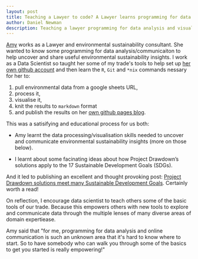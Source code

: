 ```yaml
---
layout: post
title: Teaching a Lawyer to code? A Lawyer learns programming for data analysis/communication
author: Daniel Newman
description: Teaching a lawyer programming for data analysis and visualisation
---
```


[Amy][7] works as a Lawyer and environmental sustainability consultant. She wanted to know some programming for data analysis/communicaiton to help uncover and share useful environmental sustainability insights. I work as a Data Scientist so taught her some of my trade's tools to help set up [her own github account][14] and then learn the `R`, `Git` and `*nix` commands nessary for her to:

1. pull environmental data from a google sheets URL, 
2. process it,
3. visualise it, 
3. knit the results to `markdown` format
4. and publish the results on her [own github pages blog][15].  

This was a satisifying and educational process for us both: 

- Amy learnt the data processing/visualisation skills needed to uncover and communicate environmental sustainability insights (more on those below). 

- I learnt about some facinating ideas about how Project Drawdown’s solutions apply to the 17 Sustainable Development Goals (SDGs). 

And it led to publishing an excellent and thought provoking post: [Project Drawdown solutions meet many Sustainable Development Goals][16]. Certainly worth a read!

On reflection, I encourage data scientist to teach others some of the basic tools of our trade. Because this empowers others with new tools to explore and communicate data through the multiple lenses of many diverse areas of domain expertiease. 

Amy said that "for me, programming for data analysis and online communication is such an unknown area that it's hard to know where to start. So to have somebody who can walk you through some of the basics to get you started is really empowering!"



[1]: https://sustainabledevelopment.un.org/sdgs
[2]: https://www.drawdown.org
[3]: https://www.drawdown.org/solutions
[4]: https://en.wikipedia.org/wiki/Member_states_of_the_United_Nations
[5]: https://unstats.un.org/sdgs/indicators/Global%20Indicator%20Framework%20after%20refinement_Eng.pdf
[6]: https://sustainabledevelopment.un.org/content/documents/11803Official-List-of-Proposed-SDG-Indicators.pdf
[7]: https://amyquinton.github.io/about/
[8]: https://dpnewman.com/
[9]: https://sustainabledevelopment.un.org/sdg13
[10]: https://www.drawdown.org/solutions/women-and-girls/educating-girls
[11]: https://www.drawdown.org/solutions/food/reduced-food-waste
[12]: https://docs.google.com/spreadsheets/d/1hq5frci8R4o5kor4oraealN66X1av1IhkZmOydjORrQ/edit?usp=sharing
[13]: https://github.com/amyquinton/drawdown-sdg/blob/master/drawdown-sdgs.Rmd
[14]: https://github.com/amyquinton/
[15]: https://amyquinton.github.io
[16]: https://amyquinton.github.io/drawdown-sdgs/
